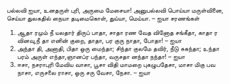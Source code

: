
பல்லவி
ஐயா, உனதருள் புரி, அருமை மேசையா!
அனுபல்லவி
பொய்யா மருள்வினை, செய்யா துலகதில்
 நையா தடிமைகொள், துய்யா, மெய்யா. – ஐயா
சரணங்கள்
1. ஆதா ரமும் நீ யலதார் திருப் பாதா,
 சாதா ரண வேத வினோத சங்கீதா,
 காதா ர வினவு,நீ தா எனின் குறை,
 தாதா, பர குரு நாதா, போதா! – ஐயா
2. அந்தா தி, அனாதி, பிதா ஒரு மைந்தா;
 சிந்தா குலமே தவிர், நீடு சுகந்தா;
 உந்தா பரம் அருள் எந்தா,ஞானப்ர
 பந்தா, வருசதா னந்தா நந்தா! – ஐயா
3. ஈசா, நசராபுரி மேவிய வாசா,
 பூசா விதி மாமறை புகழுபதேசா,
 மாசா மிகு பவ நாசா, எருசலை
 ராசா, ஒரு சரு வேசா, நேசா. – ஐயா

